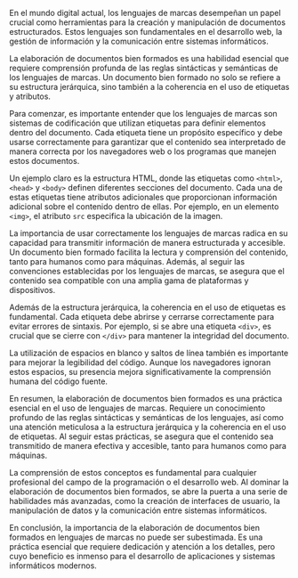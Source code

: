 En el mundo digital actual, los lenguajes de marcas desempeñan un papel crucial como herramientas para la creación y manipulación de documentos estructurados. Estos lenguajes son fundamentales en el desarrollo web, la gestión de información y la comunicación entre sistemas informáticos.

La elaboración de documentos bien formados es una habilidad esencial que requiere comprensión profunda de las reglas sintácticas y semánticas de los lenguajes de marcas. Un documento bien formado no solo se refiere a su estructura jerárquica, sino también a la coherencia en el uso de etiquetas y atributos.

Para comenzar, es importante entender que los lenguajes de marcas son sistemas de codificación que utilizan etiquetas para definir elementos dentro del documento. Cada etiqueta tiene un propósito específico y debe usarse correctamente para garantizar que el contenido sea interpretado de manera correcta por los navegadores web o los programas que manejen estos documentos.

Un ejemplo claro es la estructura HTML, donde las etiquetas como `<html>`, `<head>` y `<body>` definen diferentes secciones del documento. Cada una de estas etiquetas tiene atributos adicionales que proporcionan información adicional sobre el contenido dentro de ellas. Por ejemplo, en un elemento `<img>`, el atributo `src` especifica la ubicación de la imagen.

La importancia de usar correctamente los lenguajes de marcas radica en su capacidad para transmitir información de manera estructurada y accesible. Un documento bien formado facilita la lectura y comprensión del contenido, tanto para humanos como para máquinas. Además, al seguir las convenciones establecidas por los lenguajes de marcas, se asegura que el contenido sea compatible con una amplia gama de plataformas y dispositivos.

Además de la estructura jerárquica, la coherencia en el uso de etiquetas es fundamental. Cada etiqueta debe abrirse y cerrarse correctamente para evitar errores de sintaxis. Por ejemplo, si se abre una etiqueta `<div>`, es crucial que se cierre con `</div>` para mantener la integridad del documento.

La utilización de espacios en blanco y saltos de línea también es importante para mejorar la legibilidad del código. Aunque los navegadores ignoran estos espacios, su presencia mejora significativamente la comprensión humana del código fuente.

En resumen, la elaboración de documentos bien formados es una práctica esencial en el uso de lenguajes de marcas. Requiere un conocimiento profundo de las reglas sintácticas y semánticas de los lenguajes, así como una atención meticulosa a la estructura jerárquica y la coherencia en el uso de etiquetas. Al seguir estas prácticas, se asegura que el contenido sea transmitido de manera efectiva y accesible, tanto para humanos como para máquinas.

La comprensión de estos conceptos es fundamental para cualquier profesional del campo de la programación o el desarrollo web. Al dominar la elaboración de documentos bien formados, se abre la puerta a una serie de habilidades más avanzadas, como la creación de interfaces de usuario, la manipulación de datos y la comunicación entre sistemas informáticos.

En conclusión, la importancia de la elaboración de documentos bien formados en lenguajes de marcas no puede ser subestimada. Es una práctica esencial que requiere dedicación y atención a los detalles, pero cuyo beneficio es inmenso para el desarrollo de aplicaciones y sistemas informáticos modernos.
